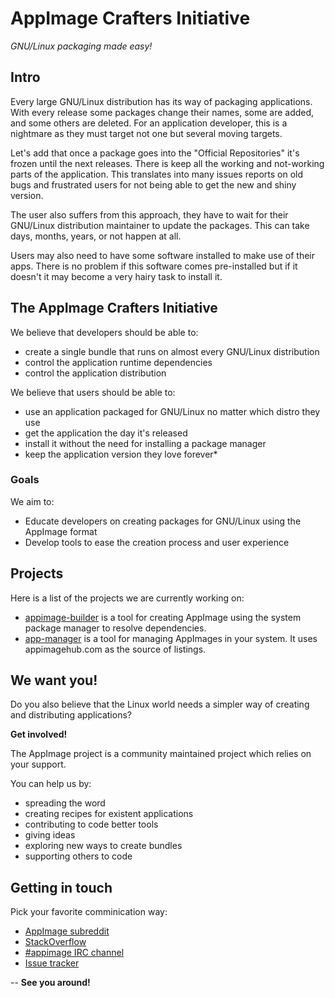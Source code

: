 AppImage Crafters Initiative
===
*GNU/Linux packaging made easy!*



## Intro

Every large GNU/Linux distribution has its way of packaging applications. With every release some packages change their names, some are added, and some others are deleted. For an application developer, this is a nightmare as they must target not one but several moving targets.

Let's add that once a package goes into the "Official Repositories" it's frozen until the next releases. There is keep all the working and not-working parts of the application. This translates into many issues reports on old bugs and frustrated users for not being able to get the new and shiny version.

The user also suffers from this approach, they have to wait for their GNU/Linux distribution maintainer to update the packages. This can take days, months, years, or not happen at all.

Users may also need to have some software installed to make use of their apps. There is no problem if this software comes pre-installed but if it doesn't it may become a very hairy task to install it.

## The AppImage Crafters Initiative

We believe that developers should be able to:
- create a single bundle that runs on almost every GNU/Linux distribution
- control the application runtime dependencies
- control the application distribution

We believe that users should be able to:
- use an application packaged for GNU/Linux no matter which distro they use
- get the application the day it's released
- install it without the need for installing a package manager
- keep the application version they love forever*

### Goals

We aim to:
- Educate developers on creating packages for GNU/Linux using the AppImage format
- Develop tools to ease the creation process and user experience

## Projects

Here is a list of the projects we are currently working on:
- [appimage-builder](https://github.com/AppImageCrafters/appimage-builder) is a tool for creating AppImage using the system package manager to resolve dependencies.
- [app-manager](https://www.opencode.net/azubieta/appimage-installer) is a tool for managing AppImages in your system. It uses appimagehub.com as the source of listings.


## We want you! 

Do you also believe that the Linux world needs a simpler way of creating and distributing applications? 

**Get involved!**

The AppImage project is a community maintained project which relies on your support.

You can help us by:
- spreading the word
- creating recipes for existent applications
- contributing to code better tools
- giving ideas
- exploring new ways to create bundles
- supporting others to code

## Getting in touch

Pick your favorite comminication way:
- [AppImage subreddit](https://www.reddit.com/r/appimage/)
- [StackOverflow](https://stackoverflow.com/tags/AppImage)
- [#appimage IRC channel](irc://irc.freenode.net/appimage)
- [Issue tracker](https://github.com/AppImageCrafters/appimage-builder/issues)

-- **See you around!**


